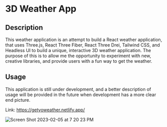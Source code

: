 # 3D Weather App

## Description
This weather application is an attempt to build a React weather application, that uses Three.js, React Three Fiber, React Three Drei, Tailwind CSS, and Headless UI to build a unique, interactive 3D weather application. The purpose of this is to allow me the opportunity to experiment with new, creative libraries, and provide users with a fun way to get the weather. 

## Usage
This application is still under development, and a better description of usage will be provided in the future when development has a more clear end picture.

Link: https://getyoweather.netlify.app/

![Screen Shot 2023-02-05 at 7 20 23 PM](https://user-images.githubusercontent.com/115738969/216868453-ed96f693-0d0f-4a1d-a82c-acbee12cdc59.png)
